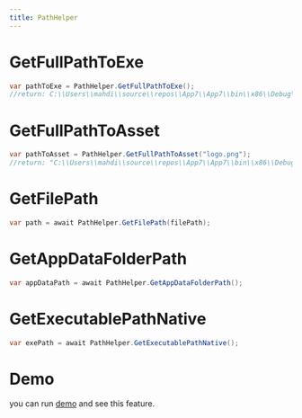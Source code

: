 ```yaml
---
title: PathHelper
---
```


# GetFullPathToExe

```cs
var pathToExe = PathHelper.GetFullPathToExe();
//return: C:\\Users\\mahdi\\source\\repos\\App7\\App7\\bin\\x86\\Debug\\net6.0-windows10.0.19041.0\\win10-x86\\AppX"
```

# GetFullPathToAsset

```cs
var pathToAsset = PathHelper.GetFullPathToAsset("logo.png");
//return: "C:\\Users\\mahdi\\source\\repos\\App7\\App7\\bin\\x86\\Debug\\net6.0-windows10.0.19041.0\\win10-x86\\AppX\\Assets\\logo.png"
```

# GetFilePath
```cs
var path = await PathHelper.GetFilePath(filePath);
```

# GetAppDataFolderPath
```cs
var appDataPath = await PathHelper.GetAppDataFolderPath();
```

# GetExecutablePathNative
```cs
var exePath = await PathHelper.GetExecutablePathNative();
```

# Demo
you can run [demo](https://github.com/WinUICommunity/WinUICommunity) and see this feature.
